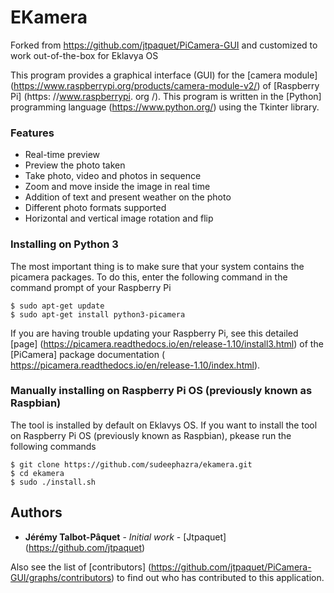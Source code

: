 # EKamera

Forked from https://github.com/jtpaquet/PiCamera-GUI and customized to work out-of-the-box for Eklavya OS

This program provides a graphical interface (GUI) for the [camera module] (https://www.raspberrypi.org/products/camera-module-v2/) of [Raspberry Pi] (https: //www.raspberrypi. org /).
This program is written in the [Python] programming language (https://www.python.org/) using the Tkinter library.

### Features

* Real-time preview
* Preview the photo taken
* Take photo, video and photos in sequence
* Zoom and move inside the image in real time
* Addition of text and present weather on the photo
* Different photo formats supported
* Horizontal and vertical image rotation and flip

### Installing on Python 3

The most important thing is to make sure that your system contains the picamera packages. To do this, enter the following command in the command prompt of your Raspberry Pi


````
$ sudo apt-get update
$ sudo apt-get install python3-picamera
````

If you are having trouble updating your Raspberry Pi, see this detailed [page] (https://picamera.readthedocs.io/en/release-1.10/install3.html) of the [PiCamera] package documentation ( https://picamera.readthedocs.io/en/release-1.10/index.html).

### Manually installing on Raspberry Pi OS (previously known as Raspbian)

The tool is installed by default on Eklavys OS. If you want to install the tool on Raspberry Pi OS (previously known as Raspbian), pkease run the following commands

```
$ git clone https://github.com/sudeephazra/ekamera.git
$ cd ekamera
$ sudo ./install.sh
```

## Authors

* **Jérémy Talbot-Pâquet** - *Initial work* - [Jtpaquet] (https://github.com/jtpaquet)

Also see the list of [contributors] (https://github.com/jtpaquet/PiCamera-GUI/graphs/contributors) to find out who has contributed to this application.


